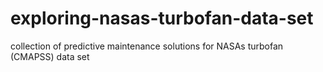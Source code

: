 # exploring-nasas-turbofan-data-set
collection of predictive maintenance solutions for NASAs turbofan (CMAPSS) data set
